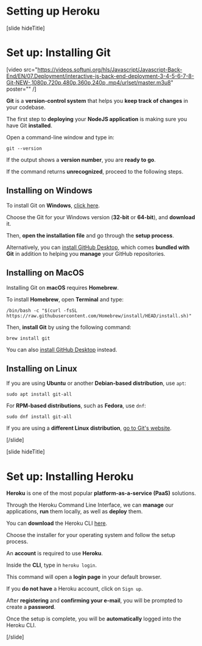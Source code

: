 # Setting up Heroku

[slide hideTitle]

# Set up: Installing Git

[video src="https://videos.softuni.org/hls/Javascript/Javascript-Back-End/EN/07.Deployment/interactive-js-back-end-deployment-3-4-5-6-7-8-Git-NEW-,1080p,720p,480p,360p,240p,.mp4/urlset/master.m3u8" poster="" /]

**Git** is a **version-control system** that helps you **keep track of changes** in your codebase.

The first step to **deploying** your **NodeJS application** is making sure you have Git **installed**.

Open a command\-line window and type in:

`git --version`

If the output shows a **version number**, you are **ready to go**.

If the command returns **unrecognized**, proceed to the following steps.

## Installing on Windows

To install Git on **Windows**, [click here](https://git-scm.com/download/win).

Choose the Git for your Windows version (**32-bit** or **64-bit**), and **download** it.

Then, **open the installation file** and go through the **setup process**.

Alternatively, you can [install GitHub Desktop](https://desktop.github.com/), which comes **bundled with Git** in addition to helping you **manage** your GitHub repositories.

## Installing on MacOS

Installing Git on **macOS** requires **Homebrew**.

To install **Homebrew**, open **Terminal** and type:

`/bin/bash -c "$(curl -fsSL https://raw.githubusercontent.com/Homebrew/install/HEAD/install.sh)"`

Then, **install Git** by using the following command:

`brew install git`

You can also [install GitHub Desktop](https://desktop.github.com/) instead.

## Installing on Linux

If you are using **Ubuntu** or another **Debian-based distribution**, use `apt`:

`sudo apt install git-all`

For **RPM-based distributions**, such as **Fedora**, use `dnf`:

`sudo dnf install git-all`

If you are using a **different Linux distribution**, [go to Git's website](https://git-scm.com/download/linux).

[/slide]


[slide hideTitle]

# Set up: Installing Heroku

**Heroku** is one of the most popular **platform-as-a-service (PaaS)** solutions.

Through the Heroku Command Line Interface, we can **manage** our applications, **run** them locally, as well as **deploy** them.

You can **download** the Heroku CLI [here](https://devcenter.heroku.com/articles/getting-started-with-nodejs#set-up).

Choose the installer for your operating system and follow the setup process.

An **account** is required to use **Heroku**.

Inside the **CLI**, type in `heroku login`.

This command will open a **login page** in your default browser.

If you **do not have** a Heroku account, click on `Sign up`.

After **registering** and **confirming your e-mail**, you will be prompted to create a **password**.

Once the setup is complete, you will be **automatically** logged into the Heroku CLI.

[/slide]
